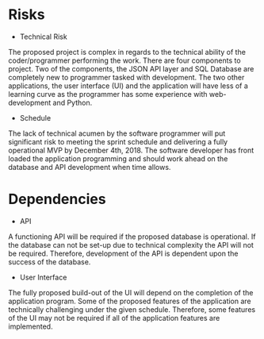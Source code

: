 # Risks

* Technical Risk

The proposed project is complex in regards to the technical ability of the coder/programmer performing the work. There are four components to project. Two of the components, the JSON API layer and SQL Database are completely new to programmer tasked with development. The two other applications, the user interface (UI) and the application will have less of a learning curve as the programmer has some experience with web-development and Python. 

* Schedule

The lack of technical acumen by the software programmer will put significant risk to meeting the sprint schedule and delivering a fully operational MVP by December 4th, 2018. The software developer has front loaded the application programming and should work ahead on the database and API development when time allows.  

# Dependencies

* API

A functioning API will be required if the proposed database is operational. If the database can not be set-up due to technical complexity the API will not be required. Therefore, development of the API is dependent upon the success of the database.

* User Interface

The fully proposed build-out of the UI will depend on the completion of the application program. Some of the proposed features of the application are technically challenging under the given schedule. Therefore, some features of the UI may not be required if all of the application features are implemented. 
